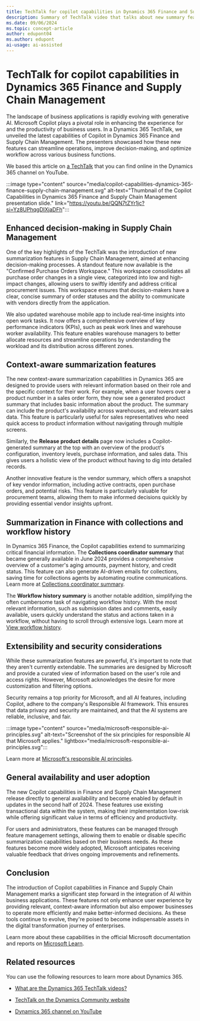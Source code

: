 ```yaml
---
title: TechTalk for copilot capabilities in Dynamics 365 Finance and Supply Chain Management
description: Summary of TechTalk video that talks about new summary features and other uses of Copilot in Dynamics 365 Finance and Supply Chain Management. 
ms.date: 09/06/2024
ms.topic: concept-article
author: edupont04
ms.author: edupont
ai-usage: ai-assisted
---
```


# TechTalk for copilot capabilities in Dynamics 365 Finance and Supply Chain Management

The landscape of business applications is rapidly evolving with generative AI. Microsoft Copilot plays a pivotal role in enhancing the experience for and the productivity of business users. In a Dynamics 365 TechTalk, we unveiled the latest capabilities of Copilot in Dynamics 365 Finance and Supply Chain Management. The presenters showcased how these new features can streamline operations, improve decision-making, and optimize workflow across various business functions.

We based this article on [a TechTalk](https://youtu.be/QQN7tZYr1jc?si=Yz8UPhqgDIXjaDFh) that you can find online in the Dynamics 365 channel on YouTube.  

:::image type="content" source="media/copilot-capabilities-dynamics-365-finance-supply-chain-management.svg" alt-text="Thumbnail of the Copilot Capabilities in Dynamics 365 Finance and Supply Chain Management presentation slide." link="https://youtu.be/QQN7tZYr1jc?si=Yz8UPhqgDIXjaDFh":::

## Enhanced decision-making in Supply Chain Management

One of the key highlights of the TechTalk was the introduction of new summarization features in Supply Chain Management, aimed at enhancing decision-making processes. A standout feature now available is the "Confirmed Purchase Orders Workspace." This workspace consolidates all purchase order changes in a single view, categorized into low and high-impact changes, allowing users to swiftly identify and address critical procurement issues. This workspace ensures that decision-makers have a clear, concise summary of order statuses and the ability to communicate with vendors directly from the application.

We also updated warehouse mobile app to include real-time insights into open work tasks. It now offers a comprehensive overview of key performance indicators (KPIs), such as peak work lines and warehouse worker availability. This feature enables warehouse managers to better allocate resources and streamline operations by understanding the workload and its distribution across different zones.

## Context-aware summarization features

The new context-aware summarization capabilities in Dynamics 365 are designed to provide users with relevant information based on their role and the specific context for their work. For example, when a user hovers over a product number in a sales order form, they now see a generated product summary that includes basic information about the product. The summary can include the product's availability across warehouses, and relevant sales data. This feature is particularly useful for sales representatives who need quick access to product information without navigating through multiple screens.

Similarly, the **Release product details** page now includes a Copilot-generated summary at the top with an overview of the product's configuration, inventory levels, purchase information, and sales data. This gives users a holistic view of the product without having to dig into detailed records.

Another innovative feature is the vendor summary, which offers a snapshot of key vendor information, including active contracts, open purchase orders, and potential risks. This feature is particularly valuable for procurement teams, allowing them to make informed decisions quickly by providing essential vendor insights upfront.

## Summarization in Finance with collections and workflow history

In Dynamics 365 Finance, the Copilot capabilities extend to summarizing critical financial information. The **Collections coordinator summary** that became generally available in June 2024 provides a comprehensive overview of a customer's aging amounts, payment history, and credit status. This feature can also generate AI-driven emails for collections, saving time for collections agents by automating routine communications. Learn more at [Collections coordinator summary](/dynamics365/finance/accounts-receivable/collectionscoordinatorsummary).

The **Workflow history summary** is another notable addition, simplifying the often cumbersome task of navigating workflow history. With the most relevant information, such as submission dates and comments, easily available, users quickly understand the status and actions taken in a workflow, without having to scroll through extensive logs. Learn more at [View workflow history](/dynamics365/fin-ops-core/fin-ops/organization-administration/tasks/view-workflow-history?context=%2Fdynamics365%2Fcontext%2Ffinance).  

## Extensibility and security considerations

While these summarization features are powerful, it's important to note that they aren't currently extendable. The summaries are designed by Microsoft and provide a curated view of information based on the user's role and access rights. However, Microsoft acknowledges the desire for more customization and filtering options.

Security remains a top priority for Microsoft, and all AI features, including Copilot, adhere to the company's Responsible AI framework. This ensures that data privacy and security are maintained, and that the AI systems are reliable, inclusive, and fair.

:::image type="content" source="media/microsoft-responsible-ai-principles.svg" alt-text="Screenshot of the six principles for responsible AI that Microsoft applies." lightbox="media/microsoft-responsible-ai-principles.svg":::

Learn more at [Microsoft's responsible AI principles](https://www.microsoft.com/ai/responsible-ai?activetab=pivot1%3aprimaryr6).

## General availability and user adoption

The new Copilot capabilities in Finance and Supply Chain Management release directly to general availability and become enabled by default in updates in the second half of 2024. These features use existing transactional data within the system, making their implementation low-risk while offering significant value in terms of efficiency and productivity.

For users and administrators, these features can be managed through feature management settings, allowing them to enable or disable specific summarization capabilities based on their business needs. As these features become more widely adopted, Microsoft anticipates receiving valuable feedback that drives ongoing improvements and refinements.

## Conclusion

The introduction of Copilot capabilities in Finance and Supply Chain Management marks a significant step forward in the integration of AI within business applications. These features not only enhance user experience by providing relevant, context-aware information but also empower businesses to operate more efficiently and make better-informed decisions. As these tools continue to evolve, they're poised to become indispensable assets in the digital transformation journey of enterprises.

Learn more about these capabilities in the official Microsoft documentation and reports on [Microsoft Learn](/dynamics365/fin-ops-core/fin-ops/copilot/copilot-for-finance-operations).

## Related resources

You can use the following resources to learn more about Dynamics 365.

- [What are the Dynamics 365 TechTalk videos?](/dynamics365/guidance/roles/techtalk-videos)

- [TechTalk on the Dynamics Community website](https://community.dynamics.com/videos/)

- [Dynamics 365 channel on YouTube](https://www.youtube.com/channel/UC5QxCcXhFFixs1nfmOpJlvQ)
